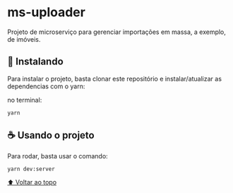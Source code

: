 # ms-uploader
Projeto de microserviço para gerenciar importações em massa, a exemplo, de imóveis.


## 🚀 Instalando

Para instalar o projeto, basta clonar este repositório e instalar/atualizar as dependencias com o yarn:

no terminal:
```
yarn
```

## ☕ Usando o projeto

Para rodar, basta usar o comando:

```
yarn dev:server
```

[⬆ Voltar ao topo](#ms-uploader)
